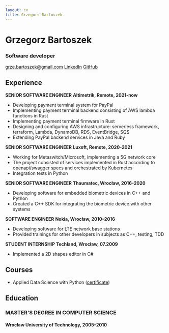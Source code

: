 ```yaml
---
layout: cv
title: Grzegorz Bartoszek
---
```

# Grzegorz Bartoszek
### Software developer

<div id="webaddress">
<a href="grze.bartoszek@gmail.com">grze.bartoszek@gmail.com</a>
<a href="https://www.linkedin.com/in/grzegorz-bartoszek-3b526952/">LinkedIn</a>
<a href="https://github.com/g-bartoszek">GitHub</a>
</div>


## Experience

**SENIOR SOFTWARE ENGINEER**
**Altimetrik, Remote, 2021-now**
* Developing payment terminal system for PayPal
* Implementing payment terminal backend consisting of AWS lambda functions in Rust
* Implementing payment terminal firmware in Rust
* Designing and configuring AWS infrastructure: serverless framework, terraform, Lambda, DynamoDB, RDS, EventBridge, SQS
* Extending PayPal backend services in Java and Ruby

**SENIOR SOFTWARE ENGINEER**
**Luxoft, Remote, 2020-2021**
* Working for Metaswitch/Microsoft, implementing a 5G network core
* The project consisted of services implemented in Rust according to openapi/swagger specs and orchestrated by Kubernetes
* Integration tests in Python

**SENIOR SOFTWARE ENGINEER**
**Thaumatec, Wrocław, 2016-2020**
* Developing software for embedded biometric devices in C++ and Python
* Created a C++ SDK for integrating the biometric device with other systems

**SOFTWARE ENGINEER**
**Nokia, Wrocław, 2010–2016**
* Developing software for LTE network base stations
* Provided trainings for other developers in subjects as C++, testing, TDD

**STUDENT INTERNSHIP**
**Techland, Wrocław, 07.2009**
* Implemented a 2D shapes editor in C#

## Courses
* Applied Data Science with Python ([certificate](https://www.coursera.org/account/accomplishments/specialization/certificate/W7YXMPCLD4P4))

## Education

### MASTER'S DEGREE IN COMPUTER SCIENCE
#### Wrocław University of Technology, 2005–2010



<!-- ### Footer

Last updated: OCT 2024 -->


